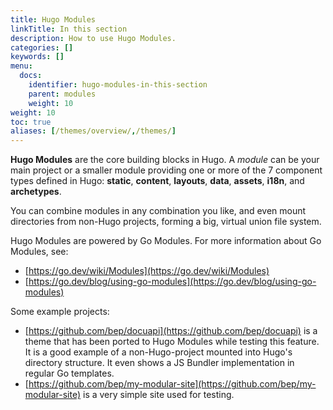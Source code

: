 ```yaml
---
title: Hugo Modules
linkTitle: In this section
description: How to use Hugo Modules.
categories: []
keywords: []
menu:
  docs:
    identifier: hugo-modules-in-this-section
    parent: modules
    weight: 10
weight: 10
toc: true
aliases: [/themes/overview/,/themes/]
---
```


**Hugo Modules** are the core building blocks in Hugo. A _module_ can be your main project or a smaller module providing one or more of the 7 component types defined in Hugo: **static**, **content**, **layouts**, **data**, **assets**, **i18n**, and **archetypes**.

You can combine modules in any combination you like, and even mount directories from non-Hugo projects, forming a big, virtual union file system.

Hugo Modules are powered by Go Modules. For more information about Go Modules, see:

- [https://go.dev/wiki/Modules](https://go.dev/wiki/Modules)
- [https://go.dev/blog/using-go-modules](https://go.dev/blog/using-go-modules)

Some example projects:

- [https://github.com/bep/docuapi](https://github.com/bep/docuapi) is a theme that has been ported to Hugo Modules while testing this feature. It is a good example of a non-Hugo-project mounted into Hugo's directory structure. It even shows a JS Bundler implementation in regular Go templates.
- [https://github.com/bep/my-modular-site](https://github.com/bep/my-modular-site) is a very simple site used for testing.
